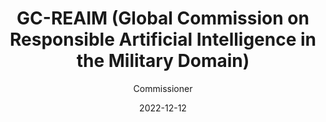 ---
title: "GC-REAIM (Global Commission on Responsible Artificial Intelligence in the Military Domain)"
subtitle: "Commissioner"
date: 2022-12-12
image: "/images/gc-reaim.png"
draft: false
link: "https://www.linkedin.com/posts/gc-reaim_gcreaim-reaim-ai-activity-7207298226192855040-YWN0
https://hcss.nl/expert/prof-balaraman-ravindran/" 
weight: 4
---
